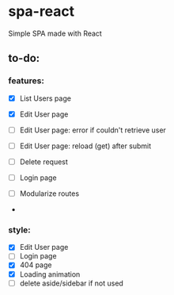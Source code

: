# spa-react
Simple SPA made with React


## to-do:

### features:
- [x] List Users page

- [x] Edit User page
- [ ] Edit User page: error if couldn't retrieve user
- [ ] Edit User page: reload (get) after submit

- [ ] Delete request
- [ ] Login page
- [ ] Modularize routes
- 

### style:
- [x] Edit User page
- [ ] Login page
- [x] 404 page
- [x] Loading animation
- [ ] delete aside/sidebar if not used